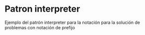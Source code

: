 # Patron interpreter  
Ejemplo del patrón interpreter para la notación para la solución de problemas con notación de prefijo